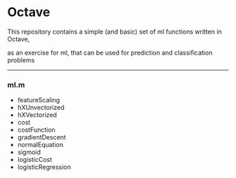 # Octave
<p>This repository contains a simple (and basic) set of ml functions written in Octave,</p>
<p>as an exercise for ml, that can be used for prediction and classification problems</p>
<hr>

<h3>ml.m</h3>

<ul>
  <li>featureScaling</li>
  <li>hXUnvectorized</li>
  <li>hXVectorized</li>
  <li>cost</li>
  <li>costFunction</li>
  <li>gradientDescent</li>
  <li>normalEquation</li>
  <li>sigmoid</li>
  <li>logisticCost</li>
  <li>logisticRegression</li>
</ul>
